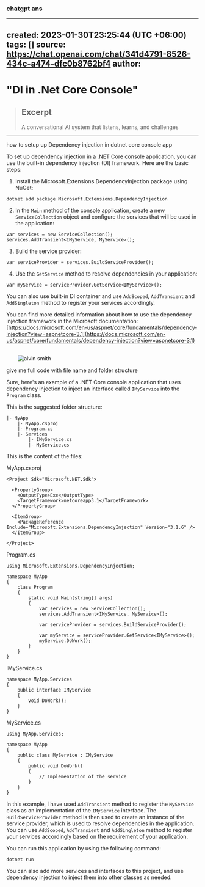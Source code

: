 ### chatgpt ans

---
created: 2023-01-30T23:25:44 (UTC +06:00)
tags: []
source: https://chat.openai.com/chat/341d4791-8526-434c-a474-dfc0b8762bf4
author: 
---

# "DI in .Net Core Console"

> ## Excerpt
> A conversational AI system that listens, learns, and challenges

---
how to setup up Dependency injection in dotnet core console app

To set up dependency injection in a .NET Core console application, you can use the built-in dependency injection (DI) framework. Here are the basic steps:

1.  Install the Microsoft.Extensions.DependencyInjection package using NuGet:

```
dotnet add package Microsoft.Extensions.DependencyInjection

```

2.  In the `Main` method of the console application, create a new `ServiceCollection` object and configure the services that will be used in the application:

```
var services = new ServiceCollection();
services.AddTransient<IMyService, MyService>();

```

3.  Build the service provider:

```
var serviceProvider = services.BuildServiceProvider();

```

4.  Use the `GetService` method to resolve dependencies in your application:

```
var myService = serviceProvider.GetService<IMyService>();

```

You can also use built-in DI container and use `AddScoped`, `AddTransient` and `AddSingleton` method to register your services accordingly.

You can find more detailed information about how to use the dependency injection framework in the Microsoft documentation: [https://docs.microsoft.com/en-us/aspnet/core/fundamentals/dependency-injection?view=aspnetcore-3.1](https://docs.microsoft.com/en-us/aspnet/core/fundamentals/dependency-injection?view=aspnetcore-3.1)

![](data:image/svg+xml,%3csvg%20xmlns=%27http://www.w3.org/2000/svg%27%20version=%271.1%27%20width=%2730%27%20height=%2730%27/%3e)![alvin smith](https://chat.openai.com/_next/image?url=https%3A%2F%2Flh3.googleusercontent.com%2Fa%2FAEdFTp6-KnLeV6yIkitOU1UG9VoU2r7pf_GWC3w5F5oF%3Ds96-c&w=64&q=75)

give me full code with file name and folder structure

Sure, here's an example of a .NET Core console application that uses dependency injection to inject an interface called `IMyService` into the `Program` class.

This is the suggested folder structure:

```
|- MyApp
    |- MyApp.csproj
    |- Program.cs
    |- Services
        |- IMyService.cs
        |- MyService.cs

```

This is the content of the files:

MyApp.csproj

```
<Project Sdk="Microsoft.NET.Sdk">

  <PropertyGroup>
    <OutputType>Exe</OutputType>
    <TargetFramework>netcoreapp3.1</TargetFramework>
  </PropertyGroup>

  <ItemGroup>
    <PackageReference Include="Microsoft.Extensions.DependencyInjection" Version="3.1.6" />
  </ItemGroup>

</Project>

```

Program.cs

```
using Microsoft.Extensions.DependencyInjection;

namespace MyApp
{
    class Program
    {
        static void Main(string[] args)
        {
            var services = new ServiceCollection();
            services.AddTransient<IMyService, MyService>();

            var serviceProvider = services.BuildServiceProvider();

            var myService = serviceProvider.GetService<IMyService>();
            myService.DoWork();
        }
    }
}

```

IMyService.cs

```
namespace MyApp.Services
{
    public interface IMyService
    {
        void DoWork();
    }
}

```

MyService.cs

```
using MyApp.Services;

namespace MyApp
{
    public class MyService : IMyService
    {
        public void DoWork()
        {
            // Implementation of the service
        }
    }
}

```

In this example, I have used `AddTransient` method to register the `MyService` class as an implementation of the `IMyService` interface. The `BuildServiceProvider` method is then used to create an instance of the service provider, which is used to resolve dependencies in the application. You can use `AddScoped`, `AddTransient` and `AddSingleton` method to register your services accordingly based on the requirement of your application.

You can run this application by using the following command:

```
dotnet run

```

You can also add more services and interfaces to this project, and use dependency injection to inject them into other classes as needed.
